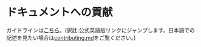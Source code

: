 # ドキュメントへの貢献

ガイドラインは[こちら][contributing]。(訳註:公式英語版リンクにジャンプします。日本語での記述を見たい場合は[contributing.md][contributing.md]をご覧ください。)

[contributing]: https://docs.minecraftforge.net/en/latest/contributing/
[contributing.md]: ./docs/contributing.md